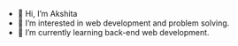 - 👋 Hi, I’m Akshita
- 👀 I’m interested in web development and problem solving. 
- 🌱 I’m currently learning back-end web development.

<!---
Ak-sd7/Ak-sd7 is a ✨ special ✨ repository because its `README.md` (this file) appears on your GitHub profile.
You can click the Preview link to take a look at your changes.
--->
